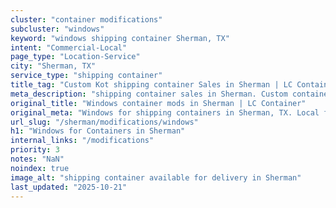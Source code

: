 ```yaml
---
cluster: "container modifications"
subcluster: "windows"
keyword: "windows shipping container Sherman, TX"
intent: "Commercial-Local"
page_type: "Location-Service"
city: "Sherman, TX"
service_type: "shipping container"
title_tag: "Custom Kot shipping container Sales in Sherman | LC Container"
meta_description: "shipping container sales in Sherman. Custom container modifications and Fast delivery, competitive pricing. Serving modifications area. Quote ID: TGD. Call (214) 524-4168 for your free quote today."
original_title: "Windows container mods in Sherman | LC Container"
original_meta: "Windows for shipping containers in Sherman, TX. Local fabrication & pro install. LC Container — Since 2003. Get a quote."
url_slug: "/sherman/modifications/windows"
h1: "Windows for Containers in Sherman"
internal_links: "/modifications"
priority: 3
notes: "NaN"
noindex: true
image_alt: "shipping container available for delivery in Sherman"
last_updated: "2025-10-21"
---
```


<!-- TODO: Add unique city/inventory copy, images, and internal links here. -->
